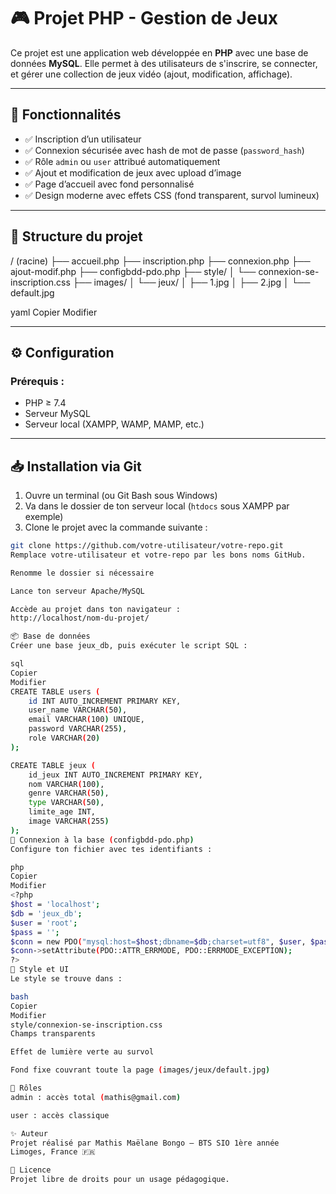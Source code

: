 # 🎮 Projet PHP - Gestion de Jeux

Ce projet est une application web développée en **PHP** avec une base de données **MySQL**. Elle permet à des utilisateurs de s'inscrire, se connecter, et gérer une collection de jeux vidéo (ajout, modification, affichage).

---

## 🚀 Fonctionnalités

- ✅ Inscription d’un utilisateur
- ✅ Connexion sécurisée avec hash de mot de passe (`password_hash`)
- ✅ Rôle `admin` ou `user` attribué automatiquement
- ✅ Ajout et modification de jeux avec upload d’image
- ✅ Page d’accueil avec fond personnalisé
- ✅ Design moderne avec effets CSS (fond transparent, survol lumineux)

---

## 📁 Structure du projet

/ (racine)
├── accueil.php
├── inscription.php
├── connexion.php
├── ajout-modif.php
├── configbdd-pdo.php
├── style/
│ └── connexion-se-inscription.css
├── images/
│ └── jeux/
│ ├── 1.jpg
│ ├── 2.jpg
│ └── default.jpg

yaml
Copier
Modifier

---

## ⚙️ Configuration

### Prérequis :
- PHP ≥ 7.4
- Serveur MySQL
- Serveur local (XAMPP, WAMP, MAMP, etc.)

---

## 📥 Installation via Git

1. Ouvre un terminal (ou Git Bash sous Windows)
2. Va dans le dossier de ton serveur local (`htdocs` sous XAMPP par exemple)
3. Clone le projet avec la commande suivante :

```bash
git clone https://github.com/votre-utilisateur/votre-repo.git
Remplace votre-utilisateur et votre-repo par les bons noms GitHub.

Renomme le dossier si nécessaire

Lance ton serveur Apache/MySQL

Accède au projet dans ton navigateur :
http://localhost/nom-du-projet/

📦 Base de données
Créer une base jeux_db, puis exécuter le script SQL :

sql
Copier
Modifier
CREATE TABLE users (
    id INT AUTO_INCREMENT PRIMARY KEY,
    user_name VARCHAR(50),
    email VARCHAR(100) UNIQUE,
    password VARCHAR(255),
    role VARCHAR(20)
);

CREATE TABLE jeux (
    id_jeux INT AUTO_INCREMENT PRIMARY KEY,
    nom VARCHAR(100),
    genre VARCHAR(50),
    type VARCHAR(50),
    limite_age INT,
    image VARCHAR(255)
);
🔧 Connexion à la base (configbdd-pdo.php)
Configure ton fichier avec tes identifiants :

php
Copier
Modifier
<?php
$host = 'localhost';
$db = 'jeux_db';
$user = 'root';
$pass = '';
$conn = new PDO("mysql:host=$host;dbname=$db;charset=utf8", $user, $pass);
$conn->setAttribute(PDO::ATTR_ERRMODE, PDO::ERRMODE_EXCEPTION);
?>
🎨 Style et UI
Le style se trouve dans :

bash
Copier
Modifier
style/connexion-se-inscription.css
Champs transparents

Effet de lumière verte au survol

Fond fixe couvrant toute la page (images/jeux/default.jpg)

👤 Rôles
admin : accès total (mathis@gmail.com)

user : accès classique

✨ Auteur
Projet réalisé par Mathis Maëlane Bongo — BTS SIO 1ère année
Limoges, France 🇫🇷

📜 Licence
Projet libre de droits pour un usage pédagogique.
